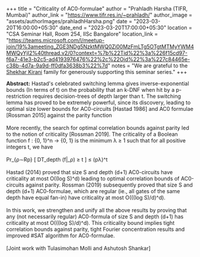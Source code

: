 +++
title = "Criticality of AC0-formulae"
author = "Prahladh Harsha (TIFR, Mumbai)"
author_link = "https://www.tifr.res.in/~prahladh/"
author_image = "assets/authorImages/prahladhHarsha.png"
date = "2023-03-20T16:00:00+05:30"
date_end = "2023-03-20T17:00:00+05:30"
location = "CSA Seminar Hall, Room 254, IISc Bangalore"
location_link = "https://teams.microsoft.com/l/meetup-join/19%3ameeting_ZGE3NDg5NzktMWQ0Zi00MzFmLTg5OTgtMTMyYWM4MWQyYjI2%40thread.v2/0?context=%7b%22Tid%22%3a%226f15cd97-f6a7-41e3-b2c5-ad4193976476%22%2c%22Oid%22%3a%227c84465e-c38b-4d7a-9a9d-ff0dfa3638b3%22%7d"
notes = "We are grateful to the <a href = "https://www.accel.com/people/shekhar-kirani" target= "_blank">Shekhar Kirani</a> family for generously supporting this seminar series."
+++

<b>Abstract:</b>
Hastad's celebrated switching lemma gives inverse-exponential bounds (In terms of t) on the probability that an k-DNF 
when hit by a p-restriction requires decision-trees of depth larger than t. The switching lemma has proved to be 
extremely powerful, since its discovery, leading to optimal size lower bounds for AC0-circuits [Hastad 1986] and 
AC0 formulae [Rossman 2015] against the parity function
<br><br>
More recently, the search for optimal correlation bounds against parity led to the notion of criticality 
[Rossman 2019]. The criticality of a Boolean function f : {0, 1}^n → {0, 1} is the minimum λ ≥ 1 such that for all 
positive integers t, we have
<br><br>
Pr_{ρ∼Rp} [ DT_depth (f|_ρ) ≥ t ] ≤ (pλ)^t
<br><br>
Hastad (2014) proved that size S and depth (d+1) AC0-circuits have criticality at most O((log S)^d) leading to 
optimal correlation bounds of AC0-circuits against parity. Rossman (2019) subsequently proved that size S and depth 
(d+1) AC0-formulae, which are regular (ie., all gates of the same depth have equal fan-in) have criticality at most 
O(((log S)/d)^d).
<br><br>
In this work, we strengthen and unify all the above results by proving that any (not necessarily regular) AC0-formula 
of size S and depth (d+1) has criticality at most O(((log S)/d)^d).
This criticality bound implies tight correlation bounds against parity, tight Fourier concentration results and 
improved #SAT algorithm for AC0-formulae.
<br><br>
[Joint work with Tulasimohan Molli and Ashutosh Shankar]